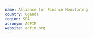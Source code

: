 ```yaml
---
name: Alliance for Finance Monitoring
country: Uganda
region: SEA
acronym: ACFIM
website: acfim.org
---
```


